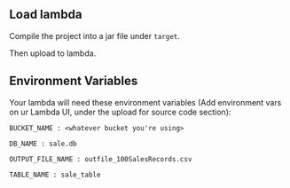 ## Load lambda

Compile the project into a jar file under ```target```.

Then upload to lambda.

## Environment Variables
Your lambda will need these environment variables (Add environment vars on ur Lambda UI, under the upload for source code section): 



```BUCKET_NAME : <whatever bucket you're using>```

```DB_NAME : sale.db```

```OUTPUT_FILE_NAME : outfile_100SalesRecords.csv```

```TABLE_NAME : sale_table```
